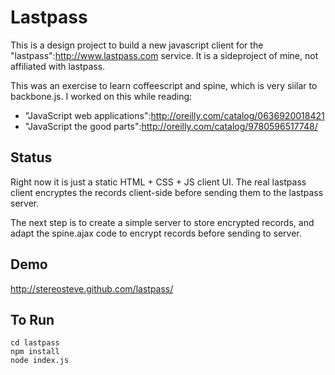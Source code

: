 # Lastpass

This is a design project to build a new javascript client for the 
"lastpass":http://www.lastpass.com service.  It is a sideproject of mine,
not affiliated with lastpass.

This was an exercise to learn coffeescript and spine, which is very siilar
to backbone.js.  I worked on this while reading:

* "JavaScript web applications":http://oreilly.com/catalog/0636920018421
* "JavaScript the good parts":http://oreilly.com/catalog/9780596517748/

## Status

Right now it is just a static HTML + CSS + JS client UI.  The real lastpass client
encryptes the records client-side before sending them to the lastpass server.

The next step is to create a simple server to store encrypted records, and
adapt the spine.ajax code to encrypt records before sending to server.

## Demo

http://stereosteve.github.com/lastpass/

## To Run

    cd lastpass
    npm install
    node index.js
